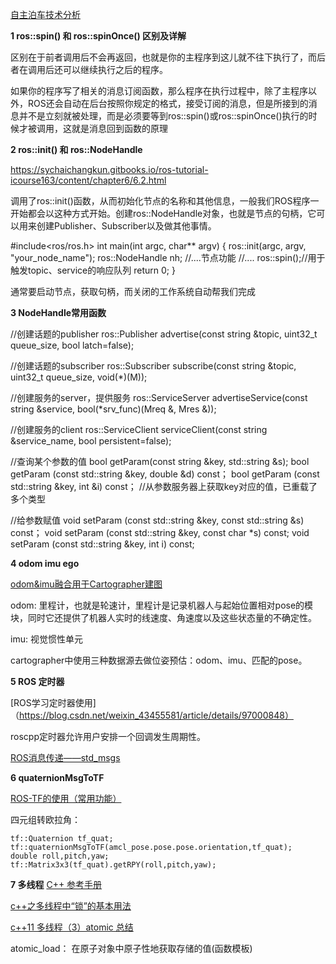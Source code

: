 
[自主泊车技术分析](https://zhuanlan.zhihu.com/p/135154551)

**1  ros::spin() 和 ros::spinOnce() 区别及详解**

区别在于前者调用后不会再返回，也就是你的主程序到这儿就不往下执行了，而后者在调用后还可以继续执行之后的程序。

如果你的程序写了相关的消息订阅函数，那么程序在执行过程中，除了主程序以外，ROS还会自动在后台按照你规定的格式，接受订阅的消息，但是所接到的消息并不是立刻就被处理，而是必须要等到ros::spin()或ros::spinOnce()执行的时候才被调用，这就是消息回到函数的原理

**2  ros::init() 和 ros::NodeHandle**

https://sychaichangkun.gitbooks.io/ros-tutorial-icourse163/content/chapter6/6.2.html

调用了ros::init()函数，从而初始化节点的名称和其他信息，一般我们ROS程序一开始都会以这种方式开始。创建ros::NodeHandle对象，也就是节点的句柄，它可以用来创建Publisher、Subscriber以及做其他事情。

#include<ros/ros.h>
int main(int argc, char** argv)
{
    ros::init(argc, argv, "your_node_name"); 
    ros::NodeHandle nh;
    //....节点功能
    //....
    ros::spin();//用于触发topic、service的响应队列
    return 0;
}

通常要启动节点，获取句柄，而关闭的工作系统自动帮我们完成

**3  NodeHandle常用函数**

//创建话题的publisher 
ros::Publisher advertise(const string &topic, uint32_t queue_size, bool latch=false); 

//创建话题的subscriber
ros::Subscriber subscribe(const string &topic, uint32_t queue_size, void(*)(M));

//创建服务的server，提供服务
ros::ServiceServer advertiseService(const string &service, bool(*srv_func)(Mreq &, Mres &)); 

//创建服务的client
ros::ServiceClient serviceClient(const string &service_name, bool persistent=false); 

//查询某个参数的值
bool getParam(const string &key, std::string &s); 
bool getParam (const std::string &key, double &d) const；
bool getParam (const std::string &key, int &i) const；
//从参数服务器上获取key对应的值，已重载了多个类型

//给参数赋值
void setParam (const std::string &key, const std::string &s) const；
void setParam (const std::string &key, const char *s) const;
void setParam (const std::string &key, int i) const;

**4  odom imu ego**

[odom&imu融合用于Cartographer建图](https://blog.csdn.net/zhzwang/article/details/112169035)

odom: 里程计，也就是轮速计，里程计是记录机器人与起始位置相对pose的模块，同时它还提供了机器人实时的线速度、角速度以及这些状态量的不确定性。

imu: 视觉惯性单元

cartographer中使用三种数据源去做位姿预估：odom、imu、匹配的pose。


**5 ROS 定时器**

[ROS学习定时器使用]（https://blog.csdn.net/weixin_43455581/article/details/97000848）

roscpp定时器允许用户安排一个回调发生周期性。

[ROS消息传递——std_msgs](https://blog.csdn.net/qq_36355662/article/details/62226935)

**6  quaternionMsgToTF**

[ROS-TF的使用（常用功能）](https://blog.csdn.net/liuzubing/article/details/81014240)

四元组转欧拉角：

    tf::Quaternion tf_quat;
    tf::quaternionMsgToTF(amcl_pose.pose.pose.orientation,tf_quat);
    double roll,pitch,yaw;
    tf::Matrix3x3(tf_quat).getRPY(roll,pitch,yaw);

**7 多线程**
[C++ 参考手册](https://www.apiref.com/cpp-zh/cpp.html)

[c++之多线程中“锁”的基本用法](https://zhuanlan.zhihu.com/p/91062516)

[c++11 多线程（3）atomic 总结](https://www.jianshu.com/p/8c1bb012d5f8)

atomic_load： 在原子对象中原子性地获取存储的值(函数模板)




